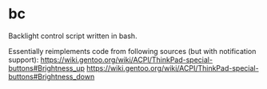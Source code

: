 # bc
Backlight control script written in bash.

Essentially reimplements code from following sources (but with notification support):
https://wiki.gentoo.org/wiki/ACPI/ThinkPad-special-buttons#Brightness_up
https://wiki.gentoo.org/wiki/ACPI/ThinkPad-special-buttons#Brightness_down
